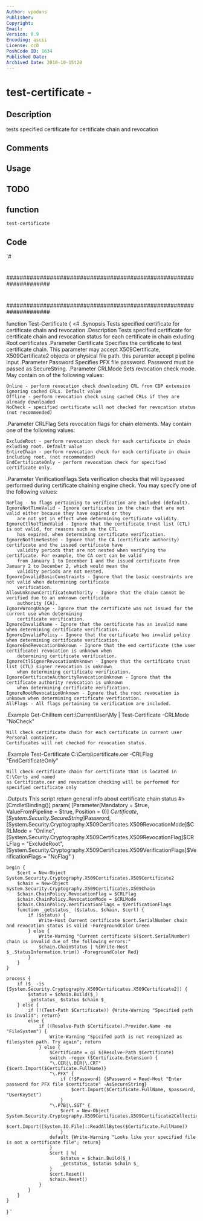 ```yaml
---
Author: vpodans
Publisher: 
Copyright: 
Email: 
Version: 0.9
Encoding: ascii
License: cc0
PoshCode ID: 1634
Published Date: 
Archived Date: 2010-10-15t20
---
```


# test-certificate - 

## Description

tests specified certificate for certificate chain and revocation

## Comments



## Usage



## TODO



## function

`test-certificate`

## Code

`#
 #
 #####################################################################
 #
 #
 #####################################################################
 
 function Test-Certificate {
 <#
 .Synopsis
 	Tests specified certificate for certificate chain and revocation
 .Description
 	Tests specified certificate for certificate chain and revocation status for each certificate in chain
 	exluding Root certificates
 .Parameter Certificate
 	Specifies the certificate to test certificate chain. This parameter may accept
 	X509Certificate, X509Certificate2 objects or physical file path. this paramter accept
 	pipeline input
 .Parameter Password
 	Specifies PFX file password. Password must be passed as SecureString.
 .Parameter CRLMode
 	Sets revocation check mode. May contain on of the following values:
 	
 	Online - perform revocation check downloading CRL from CDP extension ignoring cached CRLs. Default value
 	Offline - perform revocation check using cached CRLs if they are already downloaded
 	NoCheck - specified certificate will not checked for revocation status (not recommended)
 .Parameter CRLFlag
 	Sets revocation flags for chain elements. May contain one of the following values:
 	
 	ExcludeRoot - perform revocation check for each certificate in chain exluding root. Default value
 	EntireChain - perform revocation check for each certificate in chain including root. (not recommended)
 	EndCertificateOnly - perform revocation check for specified certificate only.
 .Parameter VerificationFlags
 	Sets verification checks that will bypassed performed during certificate chaining engine
 	check. You may specify one of the following values:
 	
 	NoFlag - No flags pertaining to verification are included (default).
 	IgnoreNotTimeValid - Ignore certificates in the chain that are not valid either because they have expired or they
 		are not yet	in effect when determining certificate validity.
 	IgnoreCtlNotTimeValid - Ignore that the certificate trust list (CTL) is not valid, for reasons such as the CTL
 		has expired, when determining certificate verification.
 	IgnoreNotTimeNested - Ignore that the CA (certificate authority) certificate and the issued certificate have
 		validity periods that are not nested when verifying the certificate. For example, the CA cert can be valid
 		from January 1 to December 1 and the issued certificate from January 2 to December 2, which would mean the
 		validity periods are not nested.
 	IgnoreInvalidBasicConstraints - Ignore that the basic constraints are not valid when determining certificate
 		verification.
 	AllowUnknownCertificateAuthority - Ignore that the chain cannot be verified due to an unknown certificate
 		authority (CA).
 	IgnoreWrongUsage - Ignore that the certificate was not issued for the current use when determining
 		certificate verification.
 	IgnoreInvalidName - Ignore that the certificate has an invalid name when determining certificate verification.
 	IgnoreInvalidPolicy - Ignore that the certificate has invalid policy when determining certificate verification.
 	IgnoreEndRevocationUnknown - Ignore that the end certificate (the user certificate) revocation is unknown when
 		determining	certificate verification.
 	IgnoreCtlSignerRevocationUnknown - Ignore that the certificate trust list (CTL) signer revocation is unknown
 		when determining certificate verification.
 	IgnoreCertificateAuthorityRevocationUnknown - Ignore that the certificate authority revocation is unknown 
 		when determining certificate verification.
 	IgnoreRootRevocationUnknown - Ignore that the root revocation is unknown when determining certificate verification.
 	AllFlags - All flags pertaining to verification are included.	
 .Example
 	Get-ChilItem cert:\CurrentUser\My | Test-Certificate -CRLMode "NoCheck"
 	
 	Will check certificate chain for each certificate in current user Personal container.
 	Certificates will not checked for revocation status.
 .Example
 	Test-Certificate C:\Certs\certificate.cer -CRLFlag "EndCertificateOnly"
 	
 	Will check certificate chain for certificate that is located in C:\Certs and named
 	as Certificate.cer and revocation checking will be performed for specified certificate only
 .Outputs
 	This script return general info about certificate chain status
 #>
 [CmdletBinding()]
 	param(
 		[Parameter(Mandatory = $true, ValueFromPipeline = $true, Position = 0)]
 		$Certificate,
 		[System.Security.SecureString]$Password,
 		[System.Security.Cryptography.X509Certificates.X509RevocationMode]$CRLMode = "Online",
 		[System.Security.Cryptography.X509Certificates.X509RevocationFlag]$CRLFlag = "ExcludeRoot",
 		[System.Security.Cryptography.X509Certificates.X509VerificationFlags]$VerificationFlags = "NoFlag"
 	)
 	
 	begin {
 		$cert = New-Object System.Security.Cryptography.X509Certificates.X509Certificate2
 		$chain = New-Object System.Security.Cryptography.X509Certificates.X509Chain
 		$chain.ChainPolicy.RevocationFlag = $CRLFlag
 		$chain.ChainPolicy.RevocationMode = $CRLMode
 		$chain.ChainPolicy.VerificationFlags = $VerificationFlags
 		function _getstatus_ ($status, $chain, $cert) {
 			if ($status) {
 				Write-Host Current certificate $cert.SerialNumber chain and revocation status is valid -ForegroundColor Green
 			} else {
 				Write-Warning "Current certificate $($cert.SerialNumber) chain is invalid due of the following errors:"
 				$chain.ChainStatus | %{Write-Host $_.StatusInformation.trim() -ForegroundColor Red}
 			}
 		}
 	}
 	
 	process {
 		if ($_ -is [System.Security.Cryptography.X509Certificates.X509Certificate2]) {
 			$status = $chain.Build($_)
 			_getstatus_ $status $chain $_
 		} else {
 			if (!(Test-Path $Certificate)) {Write-Warning "Specified path is invalid"; return}
 			else {
 				if ((Resolve-Path $Certificate).Provider.Name -ne "FileSystem") {
 					Write-Warning "Spicifed path is not recognized as filesystem path. Try again"; return
 				} else {
 					$Certificate = gi $(Resolve-Path $Certificate)
 					switch -regex ($Certificate.Extension) {
 					"\.CER|\.DER|\.CRT" {$cert.Import($Certificate.FullName)}
 					"\.PFX" {
 						if (!$Password) {$Password = Read-Host "Enter password for PFX file $certificate" -AsSecureString}
 							$cert.Import($Certificate.FullName, $password, "UserKeySet")
 						}
 					"\.P7B|\.SST" {
 						$cert = New-Object System.Security.Cryptography.X509Certificates.X509Certificate2Collection
 						$cert.Import([System.IO.File]::ReadAllBytes($Certificate.FullName))
 						}
 					default {Write-Warning "Looks like your specified file is not a certificate file"; return}
 					}
 					$cert | %{
 						$status = $chain.Build($_)
 						_getstatus_ $status $chain $_
 					}
 					$cert.Reset()
 					$chain.Reset()
 				}
 			}
 		}
 	}
 }
`

